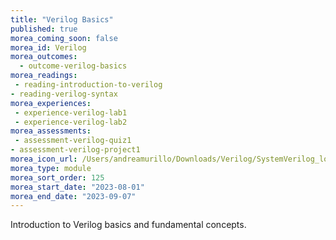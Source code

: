 ```yaml
---
title: "Verilog Basics"
published: true
morea_coming_soon: false
morea_id: Verilog
morea_outcomes:
  - outcome-verilog-basics
morea_readings:
 - reading-introduction-to-verilog
- reading-verilog-syntax
morea_experiences:
 - experience-verilog-lab1
 - experience-verilog-lab2
morea_assessments:
 - assessment-verilog-quiz1
- assessment-verilog-project1
morea_icon_url: /Users/andreamurillo/Downloads/Verilog/SystemVerilog_logo.png
morea_type: module
morea_sort_order: 125
morea_start_date: "2023-08-01"
morea_end_date: "2023-09-07"
---
```


Introduction to Verilog basics and fundamental concepts.
